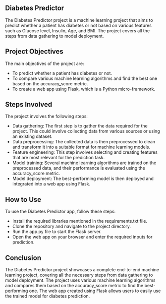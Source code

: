 ## Diabetes Predictor

The Diabetes Predictor project is a machine learning project that aims to predict whether a patient has diabetes or not based on various features such as Glucose level, Insulin, Age, and BMI. The project covers all the steps from data gathering to model deployment.

## Project Objectives

The main objectives of the project are:

- To predict whether a patient has diabetes or not.
- To compare various machine learning algorithms and find the best one based on the accuracy_score metric.
- To create a web app using Flask, which is a Python micro-framework.

## Steps Involved

The project involves the following steps:

- Data gathering: The first step is to gather the data required for the project. This could involve collecting data from various sources or using an existing dataset.
- Data preprocessing: The collected data is then preprocessed to clean and transform it into a suitable format for machine learning models.
- Feature engineering: This step involves selecting and creating features that are most relevant for the prediction task.
- Model training: Several machine learning algorithms are trained on the preprocessed data, and their performance is evaluated using the accuracy_score metric.
- Model deployment: The best-performing model is then deployed and integrated into a web app using Flask.

## How to Use

To use the Diabetes Predictor app, follow these steps:

- Install the required libraries mentioned in the requirements.txt file.
- Clone the repository and navigate to the project directory.
- Run the app.py file to start the Flask server.
- Open the web app on your browser and enter the required inputs for prediction.

## Conclusion

The Diabetes Predictor project showcases a complete end-to-end machine learning project, covering all the necessary steps from data gathering to model deployment. The project uses various machine learning algorithms and compares them based on the accuracy_score metric to find the best-performing one. The web app created using Flask allows users to easily use the trained model for diabetes prediction.
